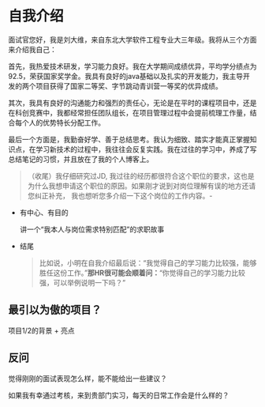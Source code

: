 # 自我介绍

面试官您好，我是刘大维，来自东北大学软件工程专业大三年级。我将从三个方面来介绍我自己：

首先，我热爱技术研发，学习能力良好。我在大学期间成绩优异，平均学分绩点为92.5，荣获国家奖学金。我具有良好的java基础以及扎实的开发能力，我主导开发的两个项目获得了国家二等奖、字节跳动青训营一等奖的优异成绩。

其次，我具有良好的沟通能力和强烈的责任心，无论是在平时的课程项目中，还是在科创竞赛中，我都经常担任团队组长，在项目管理过程中会提前梳理工作量，结合每个人的优势特长分配工作。

最后一个方面是，我勤奋好学、善于总结思考。我认为细致、踏实才能真正掌握知识点，在学习新技术的过程中，我往往会反复实践。我在过往的学习中，养成了写总结笔记的习惯，并且放在了我的个人博客上。

> （收尾）我仔细研究过JD, 我过往的经历都很符合这个职位的要求，这也是为什么我想申请这个职位的原因。如果刚才说到对岗位理解有误的地方还请您纠正补充， 我也想听您多介绍一下这个岗位的工作内容。-



* 有中心、有目的

  讲一个“我本人与岗位需求特别匹配”的求职故事

* 结尾

  > 比如说，小明在自我介绍最后说：“我觉得自己的学习能力比较强，能够胜任这份工作。”**那HR很可能会顺着问：**“你觉得自己的学习能力比较强，可以举例说明一下吗？”

## 最引以为傲的项目？

项目1/2的背景 + 亮点

## 反问

觉得刚刚的面试表现怎么样，能不能给出一些建议？

如果我有幸通过考核，来到贵部门实习，每天的日常工作会是什么样的？
